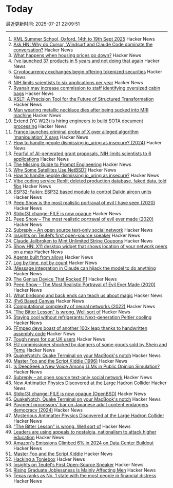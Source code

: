 # Today

最近更新时间: 2025-07-21 22:09:51

--- 
1. [XML Summer School, Oxford. 14th to 19th Sept 2025](https://xmlsummerschool.org/) Hacker News
2. [Ask HN: Why do Cursor, Windsurf and Claude Code dominate the conversation?](https://news.ycombinator.com/item?id=44635075) Hacker News
3. [What happens when housing prices go down?](https://clmarohn.substack.com/p/what-happens-when-housing-prices) Hacker News
4. [I've launched 37 products in 5 years and not doing that again](https://www.indiehackers.com/post/ive-launched-37-products-in-5-years-and-not-doing-that-again-0b66e6e8b3) Hacker News
5. [Cryptocurrency exchanges begin offering tokenized securities](https://apnews.com/article/crypto-robinhood-openai-tokenization-sec-bfd41220717fe9b6ebcd0305005e0018) Hacker News
6. [NIH limits scientists to six applications per year](https://www.science.org/content/article/fearful-ai-generated-grant-proposals-nih-limits-scientists-six-applications-year) Hacker News
7. [Ryanair may increase commission to staff identifying oversized cabin bags](https://www.rte.ie/news/ireland/2025/0721/1524508-ryanair-baggage/) Hacker News
8. [XSLT: A Precision Tool for the Future of Structured Transformation](https://www.xml.com/articles/2025/07/19/xslt-precision-tool-future-structured-transformation/) Hacker News
9. [Man wearing metallic necklace dies after being sucked into MRI machine](https://www.bbc.com/news/articles/cx2n39dvp0po) Hacker News
10. [Extend (YC W23) is hiring engineers to build SOTA document processing](https://jobs.ashbyhq.com/extend) Hacker News
11. [France launches criminal probe of X over alleged algorithm 'manipulation' X says](https://www.ft.com/content/21818d23-71d7-45a4-ae8c-e7940f5d9e00) Hacker News
12. [How to handle people dismissing io_uring as insecure? (2024)](https://github.com/axboe/liburing/discussions/1047) Hacker News
13. [Fearful of AI-generated grant proposals, NIH limits scientists to 6 applications](https://www.science.org/content/article/fearful-ai-generated-grant-proposals-nih-limits-scientists-six-applications-year) Hacker News
14. [The Missing Guide to Prompt Engineering](https://appetals.com/promptguide/) Hacker News
15. [Why Some Satellites Use NetBSD?](https://machaddr.substack.com/p/why-some-satellites-use-netbsd) Hacker News
16. [How to handle people dismissing io_uring as insecure?](https://github.com/axboe/liburing/discussions/1047) Hacker News
17. [Vibe coding service Replit deleted production database, faked data, told fibs](https://www.theregister.com/2025/07/21/replit_saastr_vibe_coding_incident/) Hacker News
18. [ESP32-Faikin: ESP32 based module to control Daikin aircon units](https://github.com/revk/ESP32-Faikin) Hacker News
19. [Peep Show is the most realistic portrayal of evil I have seen (2020)](https://mattlakeman.org/2020/01/22/peep-show-the-most-realistic-portrayal-of-evil-ive-ever-seen/) Hacker News
20. [Stdio(3) change: FILE is now opaque](https://undeadly.org/cgi?action=article;sid=20250717103345) Hacker News
21. [Peep Show – The most realistic portrayal of evil ever made (2020)](https://mattlakeman.org/2020/01/22/peep-show-the-most-realistic-portrayal-of-evil-ive-ever-seen/) Hacker News
22. [Subreply – An open source text-only social network](https://github.com/lucianmarin/subreply) Hacker News
23. [Insights on Teufel’s first open-source speaker](https://blog.teufelaudio.com/visionary-mynds-insights-on-teufels-first-open-source-speaker/) Hacker News
24. [Claude Jailbroken to Mint Unlimited Stripe Coupons](https://www.generalanalysis.com/blog/imessage-stripe-exploit) Hacker News
25. [Show HN: X11 desktop widget that shows location of your network peers on a map](https://github.com/h2337/connmap) Hacker News
26. [Agents built from alloys](https://xbow.com/blog/alloy-agents/) Hacker News
27. [Log by time, not by count](https://johnscolaro.xyz/blog/log-by-time-not-by-count) Hacker News
28. [iMessage integration in Claude can hijack the model to do anything](https://www.generalanalysis.com/blog/imessage-stripe-exploit) Hacker News
29. [The Genius Device That Rocked F1](https://www.youtube.com/watch?v=FhmLb2DhNYM) Hacker News
30. [Peep Show – The Most Realistic Portrayal of Evil Ever Made (2020)](https://mattlakeman.org/2020/01/22/peep-show-the-most-realistic-portrayal-of-evil-ive-ever-seen/) Hacker News
31. [What birdsong and back ends can teach us about magic](https://digitalseams.com/blog/what-birdsong-and-backends-can-teach-us-about-magic) Hacker News
32. [IPv6 Based Canvas](https://canvas.openbased.org/) Hacker News
33. [Computational complexity of neural networks (2022)](https://lunalux.io/introduction-to-neural-networks/computational-complexity-of-neural-networks/) Hacker News
34. [“The Bitter Lesson” is wrong. Well sort of](https://assaf-pinhasi.medium.com/the-bitter-lesson-is-wrong-sort-of-a3d021864924) Hacker News
35. [Staying cool without refrigerants: Next-generation Peltier cooling](https://news.samsung.com/global/interview-staying-cool-without-refrigerants-how-samsung-is-pioneering-next-generation-peltier-cooling) Hacker News
36. [FFmpeg devs boast of another 100x leap thanks to handwritten assembly code](https://www.tomshardware.com/software/the-biggest-speedup-ive-seen-so-far-ffmpeg-devs-boast-of-another-100x-leap-thanks-to-handwritten-assembly-code) Hacker News
37. [Tough news for our UK users](https://blog.janitorai.com/posts/3/) Hacker News
38. [EU commissioner shocked by dangers of some goods sold by Shein and Temu](https://www.theguardian.com/business/2025/jul/20/eu-commissioner-shocked-dangerous-goods-sold-shein-temu) Hacker News
39. [QuakeNotch: Quake Terminal on your MacBook's notch](https://quakenotch.com) Hacker News
40. [Master Foo and the Script Kiddie (1996)](https://soda.privatevoid.net/foo/arc/02.html) Hacker News
41. [Is DeepSeek a New Voice Among LLMs in Public Opinion Simulation?](https://arxiv.org/abs/2506.21587) Hacker News
42. [Subreply – an open source text-only social network](https://github.com/lucianmarin/subreply) Hacker News
43. [New Antimatter Physics Discovered at the Large Hadron Collider](https://www.scientificamerican.com/article/the-large-hadron-collider-discovers-antimatter-behaving-oddly-in-new-class/) Hacker News
44. [Stdio(3) change: FILE is now opaque (OpenBSD)](https://undeadly.org/cgi?action=article;sid=20250717103345) Hacker News
45. [QuakeNotch, Quake Terminal on your MacBook's notch](https://quakenotch.com) Hacker News
46. [Payment processors' bar on Japanese adult content endangers democracy (2024)](https://automaton-media.com/en/news/nier-creator-speaks-out-against-payment-processors-pressuring-japanese-adult-content-platforms/) Hacker News
47. [Mysterious Antimatter Physics Discovered at the Large Hadron Collider](https://www.scientificamerican.com/article/the-large-hadron-collider-discovers-antimatter-behaving-oddly-in-new-class/) Hacker News
48. ["The Bitter Lesson" is wrong. Well sort of](https://assaf-pinhasi.medium.com/the-bitter-lesson-is-wrong-sort-of-a3d021864924) Hacker News
49. [Leaders are using appeals to nostalgia, nationalism to attack higher education](https://theconversation.com/leaders-in-india-hungary-and-the-us-are-using-appeals-to-nostalgia-and-nationalism-to-attack-higher-education-258975) Hacker News
50. [Amazon's Emissions Climbed 6% in 2024 on Data Center Buildout](https://www.datacenterknowledge.com/sustainability/amazon-s-emissions-climbed-6-in-2024-on-data-center-buildout) Hacker News
51. [Master Foo and the Script Kiddie](https://soda.privatevoid.net/foo/arc/02.html) Hacker News
52. [Hacking a Toniebox](https://www.schafe-sind-bessere-rasenmaeher.de/tech/hack-all-the-things-toniebox/) Hacker News
53. [Insights on Teufel's First Open-Source Speaker](https://blog.teufelaudio.com/visionary-mynds-insights-on-teufels-first-open-source-speaker/) Hacker News
54. [Rising Graduate Joblessness Is Mainly Affecting Men](https://www.edwardconard.com/macro-roundup/the-unemployment-rate-for-recent-male-college-graduates-22-27-has-risen-from-5-to-7-recent-male-graduates-are-now-unemployed-at-the-same-rate-as-their-non-graduate-counterparts/?view=detail) Hacker News
55. [Texas ranks as No. 1 state with the most people in financial distress](https://dallas.culturemap.com/news/innovation/texas-ranks-as-no-1-state-with-the-most-people-in-financial-distress/) Hacker News
